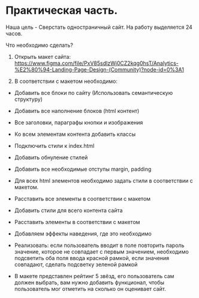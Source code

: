 # Практическая часть.

Наша цель - Сверстать одностраничный сайт.
На работу выделяется 24 часов.

Что необходимо сделать?

1. Открыть макет сайта:
 https://www.figma.com/file/PxV85sdIzWj0CZ2kqg0hsT/Analytics-%E2%80%94-Landing-Page-Design-(Community)?node-id=0%3A1

2. В соответствии с макетом необходимо:

- Добавить все блоки по сайту (Использовать семантическую структуру)

- Добавить все наполнение блоков (html контент)
- Все заголовки, параграфы кнопки и изображения
- Ко всем элементам контента добавить классы
- Подключить стили к index.html
- Добавить обнуление стилей
- Добавить все необходимые отступы margin, padding
- Для всех html элементов необходимо задать стили в соответствии с макетом.
- Расставить все элементы в соответствии с макетом
- Добавить стили для всего контента сайта
- Расставить элементы в соответствии с макетом
- Добавляем эффекты наведения, где это необходимо
- Реализовать: если пользователь вводит в поле повторить пароль значение, которое не совпадает с первым значением, необходимо подсветить оба поля ввода красной рамкой, если значения совпадают, сделать подсветку зеленой рамкой
- В макете представлен рейтинг 5 звёзд, его пользователь сам должен выбрать, вам нужно добавить функционал, чтобы пользователь мог отметить на сколько он оценивает сайт.
